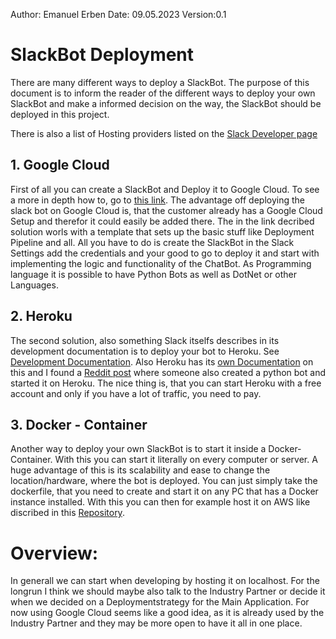 Author: Emanuel Erben
Date: 09.05.2023
Version:0.1

# SlackBot Deployment

There are many different ways to deploy a SlackBot. The purpose of this document is to inform the reader of the different ways to deploy your own SlackBot and make a informed decision on the way, the SlackBot should be deployed in this project.

There is also a list of Hosting providers listed on the [Slack Developer page](https://api.slack.com/docs/hosting)

## 1. Google Cloud
First of all you can create a SlackBot and Deploy it to Google Cloud. To see a more in depth how to, go to [this link](https://xebia.com/blog/how-to-create-and-deploy-a-slack-bot-on-google-cloud-platform-in-less-than-5-minutes/).
The advantage off deploying the slack bot on Google Cloud is, that the customer already has a Google Cloud Setup and therefor it could easily be added there.
The in the link decribed solution worls with a template that sets up the basic stuff like Deployment Pipeline and all. All you have to do is create the SlackBot in the Slack Settings add the credentials and your good to go to deploy it and start with implementing the logic and functionality of the ChatBot.
As Programming language it is possible to have Python Bots as well as DotNet or other Languages.

## 2. Heroku
The second solution, also something Slack itselfs describes in its development documentation is to deploy your bot to Heroku. See [Development Documentation](https://slack.dev/bolt-js/deployments/heroku). Also Heroku has its [own Documentation](https://blog.heroku.com/how-to-deploy-your-slack-bots-to-heroku) on this and I found a [Reddit post](https://www.reddit.com/r/Slack/comments/cinlbt/how_to_distribute_python_slack_bot_running_on/) where someone also created a python bot and started it on Heroku. The nice thing is, that you can start Heroku with a free account and only if you have a lot of traffic, you need to pay.


## 3. Docker - Container
Another way to deploy your own SlackBot is to start it inside a Docker-Container. With this you can start it literally on every computer or server. A huge advantage of this is its scalability and ease to change the location/hardware, where the bot is deployed. You can just simply take the dockerfile, that you need to create and start it on any PC that has a Docker instance installed. With this you can then for example host it on AWS like discribed in this [Repository](https://github.com/coldbrewcloud/tutorial-echo-slack-bot/blob/master/README.md).

# Overview:
In generall we can start when developing by hosting it on localhost. For the longrun I think we should maybe also talk to the Industry Partner or decide it when we decided on a Deploymentstrategy for the Main Application. For now using Google Cloud seems like a good idea, as it is already used by the Industry Partner and they may be more open to have it all in one place.